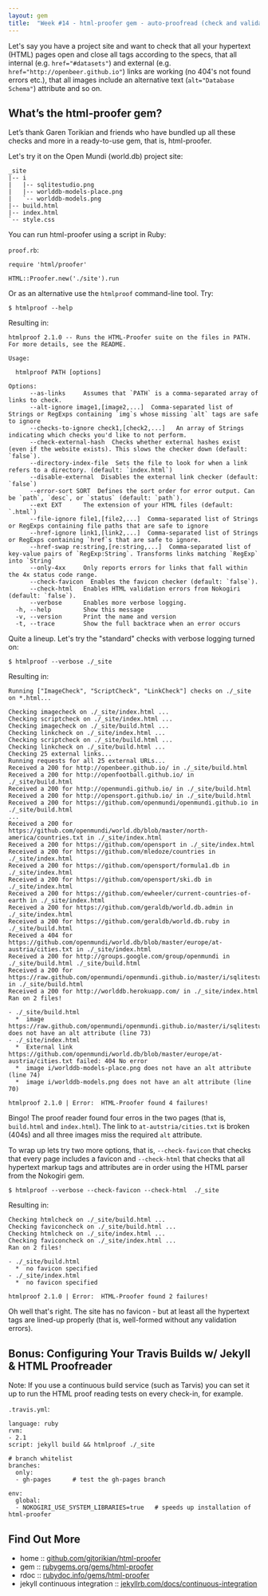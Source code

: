 ```yaml
---
layout: gem
title:  "Week #14 - html-proofer gem - auto-proofread (check and validate) your hypertext (HTML) pages"
---
```


Let's say you have a project site and want to check that all your hypertext (HTML) pages
open and close all tags according to the specs, that all internal (e.g. `href="#datasets"`)
and external (e.g. `href="http://openbeer.github.io"`) links
are working (no 404's not found errors etc.), 
that all images include an alternative text (`alt="Database Schema"`) attribute and so on.


## What’s the html-proofer gem?

Let’s thank Garen Torikian and friends who have bundled up all these checks
and more in a ready-to-use gem, that is, html-proofer.

Let's try it on the Open Mundi (world.db) project site:

~~~
_site
|-- i
|   |-- sqlitestudio.png
|   |-- worlddb-models-place.png
|   `-- worlddb-models.png
|-- build.html
|-- index.html
`-- style.css
~~~

You can run html-proofer using a script in Ruby:

`proof.rb`:

~~~
require 'html/proofer'

HTML::Proofer.new('./site').run
~~~

Or as an alternative use the `htmlproof` command-line tool. Try:

~~~
$ htmlproof --help
~~~

Resulting in:

~~~
htmlproof 2.1.0 -- Runs the HTML-Proofer suite on the files in PATH. For more details, see the README.

Usage:

  htmlproof PATH [options]

Options:
      --as-links     Assumes that `PATH` is a comma-separated array of links to check.
      --alt-ignore image1,[image2,...]  Comma-separated list of Strings or RegExps containing `img`s whose missing `alt` tags are safe to ignore
      --checks-to-ignore check1,[check2,...]   An array of Strings indicating which checks you'd like to not perform.
      --check-external-hash  Checks whether external hashes exist (even if the website exists). This slows the checker down (default: `false`).
      --directory-index-file  Sets the file to look for when a link refers to a directory. (default: `index.html`)
      --disable-external  Disables the external link checker (default: `false`)
      --error-sort SORT  Defines the sort order for error output. Can be `path`, `desc`, or `status` (default: `path`).
      --ext EXT      The extension of your HTML files (default: `.html`)
      --file-ignore file1,[file2,...]  Comma-separated list of Strings or RegExps containing file paths that are safe to ignore
      --href-ignore link1,[link2,...]  Comma-separated list of Strings or RegExps containing `href`s that are safe to ignore.
      --href-swap re:string,[re:string,...]  Comma-separated list of key-value pairs of `RegExp:String`. Transforms links matching `RegExp` into `String`
      --only-4xx     Only reports errors for links that fall within the 4x status code range.
      --check-favicon  Enables the favicon checker (default: `false`).
      --check-html   Enables HTML validation errors from Nokogiri (default: `false`).
      --verbose      Enables more verbose logging.
  -h, --help         Show this message
  -v, --version      Print the name and version
  -t, --trace        Show the full backtrace when an error occurs
~~~

Quite a lineup. Let's try the "standard" checks with verbose logging turned on:

~~~
$ htmlproof --verbose ./_site
~~~

Resulting in:

~~~
Running ["ImageCheck", "ScriptCheck", "LinkCheck"] checks on ./_site on *.html... 

Checking imagecheck on ./_site/index.html ...
Checking scriptcheck on ./_site/index.html ...
Checking imagecheck on ./_site/build.html ...
Checking linkcheck on ./_site/index.html ...
Checking scriptcheck on ./_site/build.html ...
Checking linkcheck on ./_site/build.html ...
Checking 25 external links...
Running requests for all 25 external URLs...
Received a 200 for http://openbeer.github.io/ in ./_site/build.html
Received a 200 for http://openfootball.github.io/ in ./_site/build.html
Received a 200 for http://openmundi.github.io/ in ./_site/build.html
Received a 200 for http://opensport.github.io/ in ./_site/build.html
Received a 200 for https://github.com/openmundi/openmundi.github.io in ./_site/build.html
...
Received a 200 for https://github.com/openmundi/world.db/blob/master/north-america/countries.txt in ./_site/index.html
Received a 200 for https://github.com/opensport in ./_site/index.html
Received a 200 for https://github.com/mledoze/countries in ./_site/index.html
Received a 200 for https://github.com/opensport/formula1.db in ./_site/index.html
Received a 200 for https://github.com/opensport/ski.db in ./_site/index.html
Received a 200 for https://github.com/ewheeler/current-countries-of-earth in ./_site/index.html
Received a 200 for https://github.com/geraldb/world.db.admin in ./_site/index.html
Received a 200 for https://github.com/geraldb/world.db.ruby in ./_site/build.html
Received a 404 for https://github.com/openmundi/world.db/blob/master/europe/at-austria/cities.txt in ./_site/index.html
Received a 200 for http://groups.google.com/group/openmundi in ./_site/build.html ./_site/build.html
Received a 200 for https://raw.github.com/openmundi/openmundi.github.io/master/i/sqlitestudio.png in ./_site/build.html
Received a 200 for http://worlddb.herokuapp.com/ in ./_site/index.html
Ran on 2 files!

- ./_site/build.html
  *  image https://raw.github.com/openmundi/openmundi.github.io/master/i/sqlitestudio.png does not have an alt attribute (line 73)
- ./_site/index.html
  *  External link https://github.com/openmundi/world.db/blob/master/europe/at-austria/cities.txt failed: 404 No error
  *  image i/worlddb-models-place.png does not have an alt attribute (line 74)
  *  image i/worlddb-models.png does not have an alt attribute (line 70)

htmlproof 2.1.0 | Error:  HTML-Proofer found 4 failures!
~~~

Bingo! The proof reader found four erros in the two pages (that is, `build.html` and `index.html`). 
The link to `at-autstria/cities.txt` is broken (404s)
and all three images miss the required `alt` attribute.

To wrap up lets try two more options, that is, `--check-favicon`
that checks that every page includes a favicon 
and `--check-html` that checks that all hypertext markup tags and attributes
are in order using the HTML parser from the Nokogiri gem.

~~~
$ htmlproof --verbose --check-favicon --check-html  ./_site
~~~ 

Resulting in:

~~~
Checking htmlcheck on ./_site/build.html ...
Checking faviconcheck on ./_site/build.html ...
Checking htmlcheck on ./_site/index.html ...
Checking faviconcheck on ./_site/index.html ...
Ran on 2 files!

- ./_site/build.html
  *  no favicon specified
- ./_site/index.html
  *  no favicon specified

htmlproof 2.1.0 | Error:  HTML-Proofer found 2 failures!
~~~

Oh well that's right. The site has no favicon - but at least
all the hypertext tags are lined-up properly (that is, well-formed
without any validation errors).


## Bonus: Configuring Your Travis Builds w/ Jekyll & HTML Proofreader

Note: If you use a continuous build service (such as Tarvis) you can set it up 
to run the HTML proof reading tests on every check-in, for example.

`.travis.yml`:

~~~
language: ruby
rvm:
- 2.1
script: jekyll build && htmlproof ./_site

# branch whitelist
branches:
  only:
  - gh-pages      # test the gh-pages branch

env:
  global:
  - NOKOGIRI_USE_SYSTEM_LIBRARIES=true   # speeds up installation of html-proofer
~~~


## Find Out More 

* home     :: [github.com/gjtorikian/html-proofer](https://github.com/gjtorikian/html-proofer)
* gem      :: [rubygems.org/gems/html-proofer](https://rubygems.org/gems/html-proofer)
* rdoc     :: [rubydoc.info/gems/html-proofer](http://rubydoc.info/gems/html-proofer)
* jekyll continuous integration :: [jekyllrb.com/docs/continuous-integration](http://jekyllrb.com/docs/continuous-integration)
